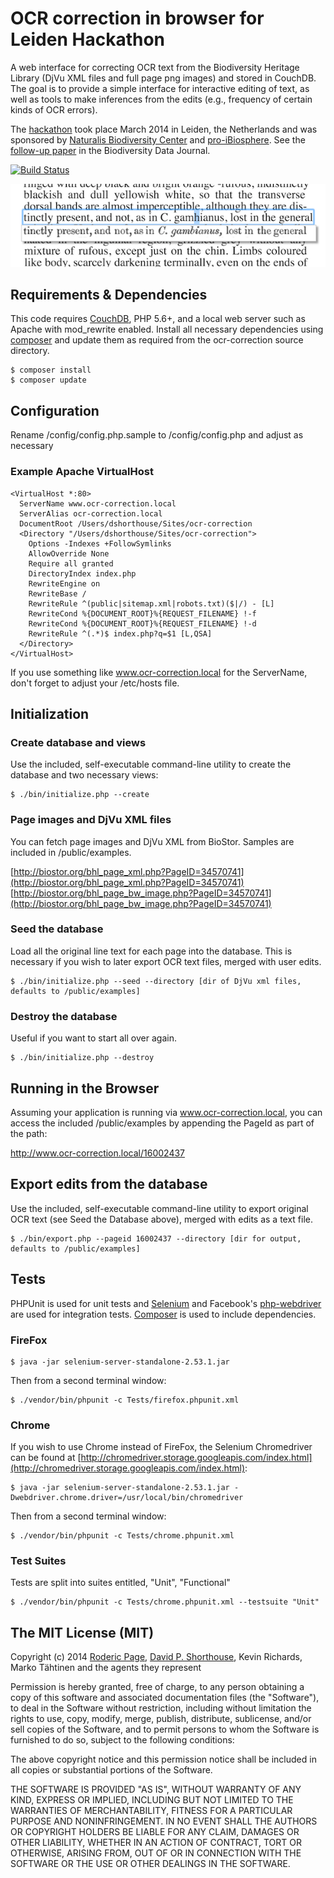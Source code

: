 # OCR correction in browser for Leiden Hackathon

A web interface for correcting OCR text from the Biodiversity Heritage Library (DjVu XML files and full page png images) and stored in CouchDB. The goal is to provide a simple interface for interactive editing of text, as well as tools to make inferences from the edits (e.g., frequency of certain kinds of OCR errors).

The [hackathon](http://www.naturalis.nl/en/news/bioinformatics/hackathon-nutshell/) took place March 2014 in Leiden, the Netherlands and was sponsored by [Naturalis Biodiversity Center](http://www.naturalis.nl/) and [pro-iBiosphere](http://www.pro-ibiosphere.eu/). See the [follow-up paper](http://doi.org/10.3897/BDJ.2.e1125) in the Biodiversity Data Journal.

[![Build Status](https://secure.travis-ci.org/dshorthouse/ocr-correction.png?branch=master)](http://travis-ci.org/dshorthouse/ocr-correction)

![OCR Correction](public/img/screenshot.png)

## Requirements & Dependencies

This code requires [CouchDB](http://couchdb.apache.org), PHP 5.6+, and a local web server such as Apache with mod\_rewrite enabled. Install all necessary dependencies using [composer](https://getcomposer.org) and update them as required from the ocr-correction source directory.

    $ composer install
    $ composer update

## Configuration

Rename /config/config.php.sample to /config/config.php and adjust as necessary

### Example Apache VirtualHost

    <VirtualHost *:80>
      ServerName www.ocr-correction.local
      ServerAlias ocr-correction.local
      DocumentRoot /Users/dshorthouse/Sites/ocr-correction
      <Directory "/Users/dshorthouse/Sites/ocr-correction">
        Options -Indexes +FollowSymlinks
        AllowOverride None
        Require all granted
        DirectoryIndex index.php
        RewriteEngine on
        RewriteBase /
        RewriteRule ^(public|sitemap.xml|robots.txt)($|/) - [L]
        RewriteCond %{DOCUMENT_ROOT}%{REQUEST_FILENAME} !-f
        RewriteCond %{DOCUMENT_ROOT}%{REQUEST_FILENAME} !-d
        RewriteRule ^(.*)$ index.php?q=$1 [L,QSA]
      </Directory>
    </VirtualHost>

If you use something like www.ocr-correction.local for the ServerName, don't forget to adjust your /etc/hosts file.

## Initialization

### Create database and views

Use the included, self-executable command-line utility to create the database and two necessary views:

    $ ./bin/initialize.php --create

### Page images and DjVu XML files

You can fetch page images and DjVu XML from BioStor. Samples are included in /public/examples.

[http://biostor.org/bhl_page_xml.php?PageID=34570741](http://biostor.org/bhl_page_xml.php?PageID=34570741)  
[http://biostor.org/bhl_page_bw_image.php?PageID=34570741](http://biostor.org/bhl_page_bw_image.php?PageID=34570741)

### Seed the database

Load all the original line text for each page into the database. This is necessary if you wish to later export OCR text files, merged with user edits.

    $ ./bin/initialize.php --seed --directory [dir of DjVu xml files, defaults to /public/examples]

### Destroy the database

Useful if you want to start all over again.

    $ ./bin/initialize.php --destroy

## Running in the Browser

Assuming your application is running via www.ocr-correction.local, you can access the included /public/examples by appending the PageId as part of the path:

http://www.ocr-correction.local/16002437

## Export edits from the database

Use the included, self-executable command-line utility to export original OCR text (see Seed the Database above), merged with edits as a text file.

    $ ./bin/export.php --pageid 16002437 --directory [dir for output, defaults to /public/examples]

## Tests

PHPUnit is used for unit tests and [Selenium](http://selenium-release.storage.googleapis.com/index.html?path=2.53/) and Facebook's [php-webdriver](https://github.com/facebook/php-webdriver) are used for integration tests. [Composer](https://getcomposer.org/) is used to include dependencies.


### FireFox

    $ java -jar selenium-server-standalone-2.53.1.jar

Then from a second terminal window:

    $ ./vendor/bin/phpunit -c Tests/firefox.phpunit.xml

### Chrome

If you wish to use Chrome instead of FireFox, the Selenium Chromedriver can be found at [http://chromedriver.storage.googleapis.com/index.html](http://chromedriver.storage.googleapis.com/index.html):

    $ java -jar selenium-server-standalone-2.53.1.jar -Dwebdriver.chrome.driver=/usr/local/bin/chromedriver

Then from a second terminal window:

    $ ./vendor/bin/phpunit -c Tests/chrome.phpunit.xml

### Test Suites

Tests are split into suites entitled, "Unit", "Functional"

    $ ./vendor/bin/phpunit -c Tests/chrome.phpunit.xml --testsuite "Unit"

## The MIT License (MIT)

Copyright (c) 2014
[Roderic Page](https://github.com/rdmpage), [David P. Shorthouse](https://github.com/dshorthouse), Kevin Richards, Marko Tähtinen and the agents they represent

Permission is hereby granted, free of charge, to any person obtaining a copy
of this software and associated documentation files (the "Software"), to deal
in the Software without restriction, including without limitation the rights
to use, copy, modify, merge, publish, distribute, sublicense, and/or sell
copies of the Software, and to permit persons to whom the Software is
furnished to do so, subject to the following conditions:

The above copyright notice and this permission notice shall be included in
all copies or substantial portions of the Software.

THE SOFTWARE IS PROVIDED "AS IS", WITHOUT WARRANTY OF ANY KIND, EXPRESS OR
IMPLIED, INCLUDING BUT NOT LIMITED TO THE WARRANTIES OF MERCHANTABILITY,
FITNESS FOR A PARTICULAR PURPOSE AND NONINFRINGEMENT. IN NO EVENT SHALL THE
AUTHORS OR COPYRIGHT HOLDERS BE LIABLE FOR ANY CLAIM, DAMAGES OR OTHER
LIABILITY, WHETHER IN AN ACTION OF CONTRACT, TORT OR OTHERWISE, ARISING FROM,
OUT OF OR IN CONNECTION WITH THE SOFTWARE OR THE USE OR OTHER DEALINGS IN
THE SOFTWARE.